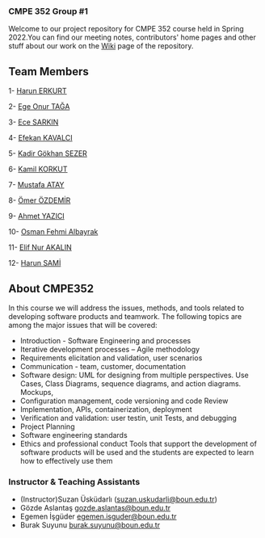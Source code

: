 ### CMPE 352 Group #1 
  
Welcome to our project repository for CMPE 352 course held in Spring 2022.You can find our meeting notes, contributors' home pages and other stuff about our work on the <a href="https://github.com/bounswe/bounswe2022group1/wiki">Wiki</a> page of the repository. 
## Team Members

1- [Harun ERKURT](https://github.com/bounswe/bounswe2022group1/wiki/Harun-Erkurt)

2- [Ege Onur TAĞA](https://github.com/bounswe/bounswe2022group1/wiki/Ege-Onur-Taga)

3- [Ece SARKIN](https://github.com/bounswe/bounswe2022group1/wiki/Ece-Sarkın)

4- [Efekan KAVALCI](https://github.com/bounswe/bounswe2022group1/wiki/Efekan-Kavalci)

5- [Kadir Gökhan SEZER](https://github.com/bounswe/bounswe2022group1/wiki/Kadir-Gokhan-Sezer)

6- [Kamil KORKUT](https://github.com/bounswe/bounswe2022group1/wiki/Kamil-Korkut)

7- [Mustafa ATAY](https://github.com/bounswe/bounswe2022group1/wiki/Mustafa-Atay)

8- [Ömer ÖZDEMİR](https://github.com/bounswe/bounswe2022group1/wiki/Ömer-Özdemir)

9- [Ahmet YAZICI](https://github.com/bounswe/bounswe2022group1/wiki/Ahmet-Yazici)

10- [Osman Fehmi Albayrak](https://github.com/bounswe/bounswe2022group1/wiki/Osman-Fehmi-Albayrak)

11- [Elif Nur AKALIN](https://github.com/bounswe/bounswe2022group1/wiki/Elif-Nur-Akalın)

12- [Harun SAMİ](https://github.com/bounswe/bounswe2022group1/wiki/Harun-Sami)

## About CMPE352
In this course we will address the issues, methods, and tools related to developing software
products and teamwork.
The following topics are among the major issues that will be covered:
- Introduction - Software Engineering and processes
- Iterative development processes – Agile methodology
- Requirements elicitation and validation, user scenarios
- Communication - team, customer, documentation
- Software design: UML for designing from multiple perspectives. Use Cases, Class Diagrams,
sequence diagrams, and action diagrams. Mockups,
- Configuration management, code versioning and code Review
- Implementation, APIs, containerization, deployment
- Verification and validation: user testin, unit Tests, and debugging
- Project Planning
- Software engineering standards
- Ethics and professional conduct
Tools that support the development of software products will be used and the students are
expected to learn how to effectively use them

### Instructor & Teaching Assistants

- (Instructor)Suzan Üsküdarlı (suzan.uskudarli@boun.edu.tr)
- Gözde Aslantaş gozde.aslantas@boun.edu.tr
- Egemen İşgüder egemen.isguder@boun.edu.tr
- Burak Suyunu burak.suyunu@boun.edu.tr

